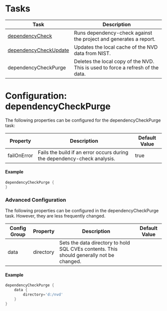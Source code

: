 Tasks
====================

Task                                                | Description
----------------------------------------------------|-----------------------
[dependencyCheck](configuration.html)               | Runs dependency-check against the project and generates a report.
[dependencyCheckUpdate](configuration-update.html)  | Updates the local cache of the NVD data from NIST.
dependencyCheckPurge                                | Deletes the local copy of the NVD. This is used to force a refresh of the data.

Configuration: dependencyCheckPurge
====================
The following properties can be configured for the dependencyCheckPurge task:

Property             | Description                        | Default Value
---------------------|------------------------------------|------------------
failOnError          | Fails the build if an error occurs during the dependency-check analysis.                                           | true

#### Example
```groovy
dependencyCheckPurge {
}
```

### Advanced Configuration

The following properties can be configured in the dependencyCheckPurge task. However, they are less frequently changed.

Config Group | Property          | Description                                                                                 | Default Value
-------------|-------------------|---------------------------------------------------------------------------------------------|------------------
data         | directory         | Sets the data directory to hold SQL CVEs contents. This should generally not be changed.    | &nbsp;

#### Example
```groovy
dependencyCheckPurge {
    data {
        directory='d:/nvd'
    }
}
```
